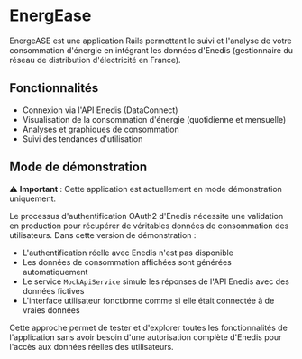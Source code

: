 # EnergEase

EnergeASE est une application Rails permettant le suivi et l'analyse de votre consommation d'énergie en intégrant les données d'Enedis (gestionnaire du réseau de distribution d'électricité en France).

## Fonctionnalités

- Connexion via l'API Enedis (DataConnect)
- Visualisation de la consommation d'énergie (quotidienne et mensuelle)
- Analyses et graphiques de consommation
- Suivi des tendances d'utilisation

## Mode de démonstration

⚠️ **Important** : Cette application est actuellement en mode démonstration uniquement.

Le processus d'authentification OAuth2 d'Enedis nécessite une validation en production pour récupérer de véritables données de consommation des utilisateurs. Dans cette version de démonstration :

- L'authentification réelle avec Enedis n'est pas disponible
- Les données de consommation affichées sont générées automatiquement
- Le service `MockApiService` simule les réponses de l'API Enedis avec des données fictives
- L'interface utilisateur fonctionne comme si elle était connectée à de vraies données

Cette approche permet de tester et d'explorer toutes les fonctionnalités de l'application sans avoir besoin d'une autorisation complète d'Enedis pour l'accès aux données réelles des utilisateurs.
